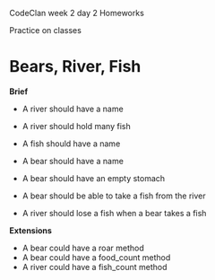 CodeClan week 2 day 2 Homeworks

Practice on classes

# Bears, River, Fish



**Brief**

- A river should have a name
- A river should hold many fish
- A fish should have a name

- A bear should have a name
- A bear should have an empty stomach

- A bear should be able to take a fish from the river
- A river should lose a fish when a bear takes a fish

**Extensions**

- A bear could have a roar method
- A bear could have a food_count method
- A river could have a fish_count method
